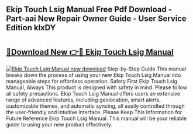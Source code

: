 ## Ekip Touch Lsig Manual Free Pdf Download - Part-aai New Repair Owner Guide - User Service Edition klxDY

# <h2><a href="http://bc16947.oget.top/?id=Ekip+Touch+Lsig+Manual">🔗Download New 👉🔴 Ekip Touch Lsig Manual</a></h2>

[![Ekip Touch Lsig Manual new download](https://i.imgur.com/5g1atiW.png)](http://bc16947.oget.top/?id=Ekip+Touch+Lsig+Manual)
Step-by-Step Guide This manual breaks down the process of using your new Ekip Touch Lsig Manual into manageable steps for effortless operation. Safety First Ekip Touch Lsig Manual, Always This product is designed with safety in mind. Please follow all safety precautions. Ekip Touch Lsig Manual offers users an extensive range of advanced features, including geolocation, smart alerts, customizable themes, and automatic syncing, all easily controlled through the user-friendly and intuitive interface. Please Keep This Information for Future Reference Ekip Touch Lsig Manual. This manual will be your reliable guide to using your new product effectively.
